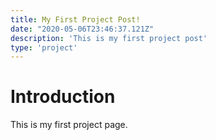```yaml
---
title: My First Project Post!
date: "2020-05-06T23:46:37.121Z"
description: 'This is my first project post'
type: 'project'
---
```


# Introduction

This is my first project page.
